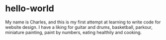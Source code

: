# hello-world

My name is Charles, and this is my first attempt at learning to write code for website design.
I have a liking for guitar and drums, basketball, parkour, miniature painting, paint by numbers, eating healthily and cooking.
